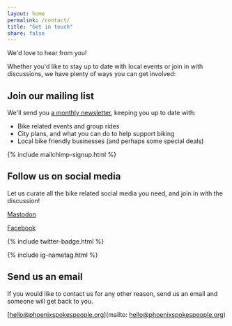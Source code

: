 ```yaml
---
layout: home
permalink: /contact/
title: "Get in touch"
share: false
---
```


We'd love to hear from you!

Whether you'd like to stay up to date with local events
or join in  with discussions,
we have plenty of ways you can get involved:

## Join our mailing list

We'll send you [a monthly newsletter](http://psp.bike/newsletter), keeping you up to date with:

* Bike related events and group rides
* City plans, and what you can do to help support biking
* Local bike friendly businesses (and perhaps some special deals)

{% include mailchimp-signup.html %}

## Follow us on social media

Let us curate all the bike related social media you need,
and join in with the discussion!

[Mastodon](https://urbanists.social/@psp)

[Facebook](https://www.facebook.com/PhoenixSpokesPeople)

{% include twitter-badge.html %}

{% include ig-nametag.html %}


## Send us an email

If you would like to contact us for any other reason,
send us an email and someone will get back to you.

[hello@phoenixspokespeople.org](mailto: hello@phoenixspokespeople.org)
